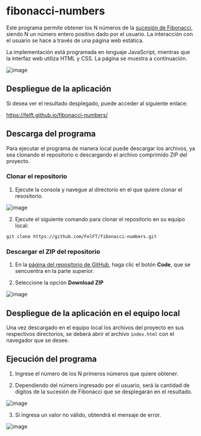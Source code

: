 # fibonacci-numbers

Este programa permite obtener los N números de la [sucesión de Fibonacci](https://es.wikipedia.org/wiki/Sucesi%C3%B3n_de_Fibonacci), siendo N un número entero positivo dado por el usuario. La interacción con el usuario se hace a través de una página web estática.

La implementación está programada en lenguaje JavaScript, mientras que la interfaz web utiliza HTML y CSS. La página se muestra a continuación.

![image](https://user-images.githubusercontent.com/50784966/190688814-eec3693b-09a2-4bd5-b4f5-0d5b794448ed.png)

## Despliegue de la aplicación
Si desea ver el resultado desplegado, puede acceder al siguiente enlace:

https://felft.github.io/fibonacci-numbers/

## Descarga del programa
Para ejecutar el programa de manera local puede descargar los archivos, ya sea clonando el repositorio o descargando el archivo comprimido ZIP del proyecto.

### Clonar el repositorio
1. Ejecute la consola y navegue al directorio en el que quiere clonar el resositorio.

![image](https://user-images.githubusercontent.com/50784966/190701308-d2ea3486-a9e4-4798-8b45-2c23dc8ac600.png)

2. Ejecute el siguiente comando para clonar el repositorio en su equipo local:

```
git clone https://github.com/FelFT/fibonacci-numbers.git
```

### Descargar el ZIP del repositorio
1. En la [página del repositorio de GitHub](https://github.com/FelFT/fibonacci-numbers/), haga clic el botón **Code**, que se sencuentra en la parte superior.

2. Seleccione la opción **Download ZIP**

![image](https://user-images.githubusercontent.com/50784966/190692534-53c27f14-8a9f-4386-9293-5dd56451095d.png)


## Despliegue de la aplicación en el equipo local
Una vez descargado en el equipo local los archivos del proyecto en sus respectivos directorios, se deberá abrir el archivo ```index.html``` con el navegador que se desee.

## Ejecución del programa
1. Ingrese el número de los N primeros números que quiere obtener.

2. Dependiendo del número ingresado por el usuario, será la cantidad de dígitos de la sucesión de Fibonacci que se desplegarán en el resultado.

![image](https://user-images.githubusercontent.com/50784966/190689165-31b2ad7f-c6aa-4e2d-9f13-ec784d178ac4.png)

3. Si ingresa un valor no válido, obtendrá el mensaje de error.

![image](https://user-images.githubusercontent.com/50784966/190690031-429a8671-d5d2-4798-a8f7-07541d582d17.png)
